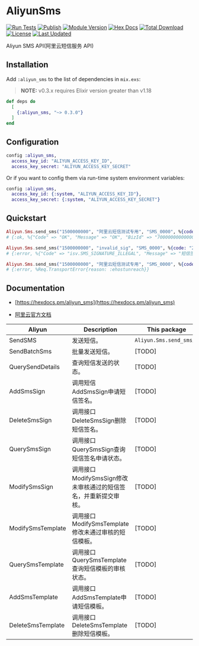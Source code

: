 # AliyunSms

[![Run Tests](https://github.com/ug0/aliyun_sms/actions/workflows/test.yml/badge.svg)](https://github.com/ug0/aliyun_sms/actions/workflows/test.yml)
[![Publish](https://github.com/ug0/aliyun_sms/actions/workflows/publish.yml/badge.svg)](https://github.com/ug0/aliyun_sms/actions/workflows/publish.yml)
[![Module Version](https://img.shields.io/hexpm/v/aliyun_sms.svg)](https://hex.pm/packages/aliyun_sms)
[![Hex Docs](https://img.shields.io/badge/hex-docs-lightgreen.svg)](https://hexdocs.pm/aliyun_sms/)
[![Total Download](https://img.shields.io/hexpm/dt/aliyun_sms.svg)](https://hex.pm/packages/aliyun_sms)
[![License](https://img.shields.io/hexpm/l/aliyun_sms.svg)](https://github.com/ug0/aliyun_sms/blob/master/LICENSE.md)
[![Last Updated](https://img.shields.io/github/last-commit/ug0/aliyun_sms.svg)](https://github.com/ug0/aliyun_sms/commits/master)

Aliyun SMS API(阿里云短信服务 API)

## Installation
Add `:aliyun_sms` to the list of dependencies in `mix.exs`:

> **NOTE:** v0.3.x requires Elixir version greater than v1.18

```elixir
def deps do
  [
    {:aliyun_sms, "~> 0.3.0"}
  ]
end
```

## Configuration
```elixir
config :aliyun_sms,
  access_key_id: "ALIYUN_ACCESS_KEY_ID",
  access_key_secret: "ALIYUN_ACCESS_KEY_SECRET"
```
Or if you want to config them via run-time system environment variables:
```elixir
config :aliyun_sms,
  access_key_id: {:system, "ALIYUN_ACCESS_KEY_ID"},
  access_key_secret: {:system, "ALIYUN_ACCESS_KEY_SECRET"}
```


## Quickstart

```elixir
Aliyun.Sms.send_sms("1500000000", "阿里云短信测试专用", "SMS_0000", %{code: "222333"})
# {:ok, %{"Code" => "OK", "Message" => "OK", "BizId" => "700000000000000000^0", "RequestId" => "A0000000-3CC1-4000-8000-E00000000000"}}

Aliyun.Sms.send_sms("1500000000", "invalid_sig", "SMS_0000", %{code: "222333"})
# {:error, %{"Code" => "isv.SMS_SIGNATURE_ILLEGAL", "Message" => "短信签名不合法"}}

Aliyun.Sms.send_sms("1500000000", "阿里云短信测试专用", "SMS_0000", %{code: "222333"})
# {:error, %Req.TransportError{reason: :ehostunreach}}
```

## Documentation
- [https://hexdocs.pm/aliyun_sms](https://hexdocs.pm/aliyun_sms)

- [阿里云官方文档](https://help.aliyun.com/document_detail/102715.html?spm=a2c4g.11186623.2.9.64da5f30jYcBMx#concept-t4w-pcs-ggb)

| Aliyun | Description | This package |
| ---------- | ----------- | --------------- |
| SendSMS    | 发送短信。    | `Aliyun.Sms.send_sms/6` |
| SendBatchSms | 批量发送短信。| [TODO] |
| QuerySendDetails | 查询短信发送的状态。 | [TODO] |
| AddSmsSign | 调用短信AddSmsSign申请短信签名。 | [TODO] |
| DeleteSmsSign | 调用接口DeleteSmsSign删除短信签名。 | [TODO] |
| QuerySmsSign | 调用接口QuerySmsSign查询短信签名申请状态。 | [TODO] |
| ModifySmsSign | 调用接口ModifySmsSign修改未审核通过的短信签名，并重新提交审核。 | [TODO] |
| ModifySmsTemplate |	调用接口ModifySmsTemplate修改未通过审核的短信模板。 | [TODO] |
| QuerySmsTemplate |	调用接口QuerySmsTemplate查询短信模板的审核状态。 | [TODO] |
| AddSmsTemplate |	调用接口AddSmsTemplate申请短信模板。 | [TODO] |
| DeleteSmsTemplate |	调用接口DeleteSmsTemplate删除短信模板。 | [TODO] |